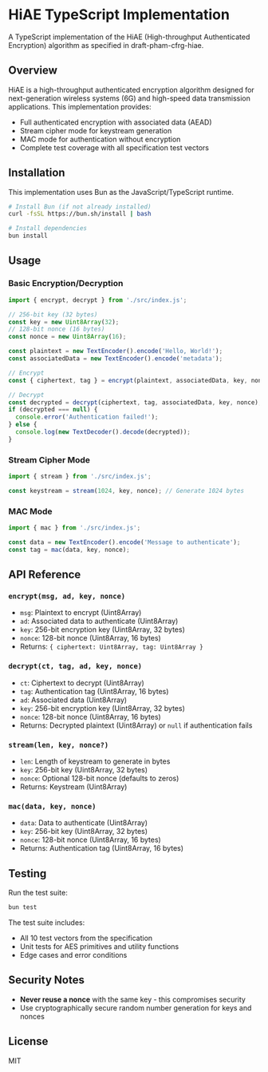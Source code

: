 # HiAE TypeScript Implementation

A TypeScript implementation of the HiAE (High-throughput Authenticated Encryption) algorithm as specified in draft-pham-cfrg-hiae.

## Overview

HiAE is a high-throughput authenticated encryption algorithm designed for next-generation wireless systems (6G) and high-speed data transmission applications. This implementation provides:

- Full authenticated encryption with associated data (AEAD)
- Stream cipher mode for keystream generation
- MAC mode for authentication without encryption
- Complete test coverage with all specification test vectors

## Installation

This implementation uses Bun as the JavaScript/TypeScript runtime.

```bash
# Install Bun (if not already installed)
curl -fsSL https://bun.sh/install | bash

# Install dependencies
bun install
```

## Usage

### Basic Encryption/Decryption

```typescript
import { encrypt, decrypt } from './src/index.js';

// 256-bit key (32 bytes)
const key = new Uint8Array(32);
// 128-bit nonce (16 bytes)
const nonce = new Uint8Array(16);

const plaintext = new TextEncoder().encode('Hello, World!');
const associatedData = new TextEncoder().encode('metadata');

// Encrypt
const { ciphertext, tag } = encrypt(plaintext, associatedData, key, nonce);

// Decrypt
const decrypted = decrypt(ciphertext, tag, associatedData, key, nonce);
if (decrypted === null) {
  console.error('Authentication failed!');
} else {
  console.log(new TextDecoder().decode(decrypted));
}
```

### Stream Cipher Mode

```typescript
import { stream } from './src/index.js';

const keystream = stream(1024, key, nonce); // Generate 1024 bytes
```

### MAC Mode

```typescript
import { mac } from './src/index.js';

const data = new TextEncoder().encode('Message to authenticate');
const tag = mac(data, key, nonce);
```

## API Reference

### `encrypt(msg, ad, key, nonce)`
- `msg`: Plaintext to encrypt (Uint8Array)
- `ad`: Associated data to authenticate (Uint8Array)
- `key`: 256-bit encryption key (Uint8Array, 32 bytes)
- `nonce`: 128-bit nonce (Uint8Array, 16 bytes)
- Returns: `{ ciphertext: Uint8Array, tag: Uint8Array }`

### `decrypt(ct, tag, ad, key, nonce)`
- `ct`: Ciphertext to decrypt (Uint8Array)
- `tag`: Authentication tag (Uint8Array, 16 bytes)
- `ad`: Associated data (Uint8Array)
- `key`: 256-bit encryption key (Uint8Array, 32 bytes)
- `nonce`: 128-bit nonce (Uint8Array, 16 bytes)
- Returns: Decrypted plaintext (Uint8Array) or `null` if authentication fails

### `stream(len, key, nonce?)`
- `len`: Length of keystream to generate in bytes
- `key`: 256-bit key (Uint8Array, 32 bytes)
- `nonce`: Optional 128-bit nonce (defaults to zeros)
- Returns: Keystream (Uint8Array)

### `mac(data, key, nonce)`
- `data`: Data to authenticate (Uint8Array)
- `key`: 256-bit key (Uint8Array, 32 bytes)
- `nonce`: 128-bit nonce (Uint8Array, 16 bytes)
- Returns: Authentication tag (Uint8Array, 16 bytes)

## Testing

Run the test suite:

```bash
bun test
```

The test suite includes:
- All 10 test vectors from the specification
- Unit tests for AES primitives and utility functions
- Edge cases and error conditions

## Security Notes

- **Never reuse a nonce** with the same key - this compromises security
- Use cryptographically secure random number generation for keys and nonces

## License

MIT
